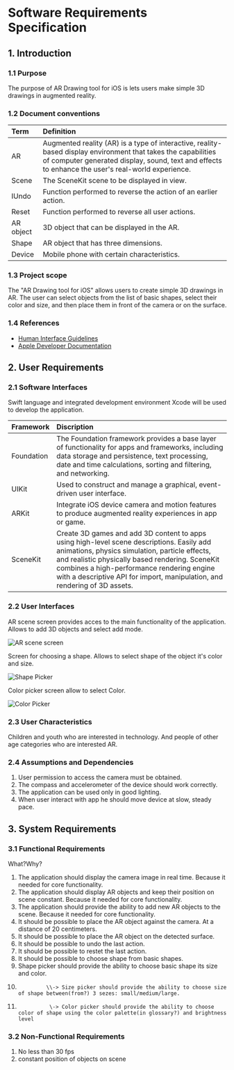# Software Requirements Specification

## 1. Introduction

### 1.1 Purpose
The purpose of AR Drawing tool for iOS is lets users make simple 3D drawings in augmented reality. 

### 1.2 Document conventions
| Term | Definition |
|:---|:---|
| AR | Augmented reality (AR) is a type of interactive, reality-based display environment that takes the capabilities of computer generated display, sound, text and effects to enhance the user's real-world experience. | 
| Scene | The SceneKit scene to be displayed in view. |
| IUndo | Function performed to reverse the action of an earlier action. |
| Reset | Function performed to reverse all user actions. |
| AR object | 3D object that can be displayed in the AR. |
| Shape | AR object that has three dimensions. |
| Device | Mobile phone with certain characteristics. |

### 1.3 Project scope
The "AR Drawing tool for iOS" allows users to create simple 3D drawings in AR. The user can select objects from the list of basic shapes, select their color and size, and then place them in front of the camera or on the surface.

### 1.4 References
* [Human Interface Guidelines](https://developer.apple.com/design/human-interface-guidelines/ios/overview/themes/)
* [Apple Developer Documentation](https://developer.apple.com/documentation)

## 2. User Requirements

### 2.1 Software Interfaces
Swift language and integrated development environment Xcode will be used to develop the application.

| Framework | Discription |
|:---|:---|
| Foundation | The Foundation framework provides a base layer of functionality for apps and frameworks, including data storage and persistence, text processing, date and time calculations, sorting and filtering, and networking. |
| UIKit | Used to construct and manage a graphical, event-driven user interface. |
| ARKit | Integrate iOS device camera and motion features to produce augmented reality experiences in app or game. |
| SceneKit | Create 3D games and add 3D content to apps using high-level scene descriptions. Easily add animations, physics simulation, particle effects, and realistic physically based rendering. SceneKit combines a high-performance rendering engine with a descriptive API for import, manipulation, and rendering of 3D assets. |

### 2.2 User Interfaces
AR scene screen provides acces to the main functionality of the application. Allows to add 3D objects and select add mode.

![AR scene screen](../Images/Mockups/AR%20Drawing%20mockup1%20entity.png)

Screen for choosing a shape. Allows to select shape of the object it's color and size.

![Shape Picker](../Images/Mockups/ShapePicker.png)

Color picker screen allow to select Color.

![Color Picker](../Images/Mockups/ColorPicker.png)

### 2.3 User Characteristics
Children and youth who are interested in technology. And people of other age categories who are interested AR.

### 2.4 Assumptions and Dependencies
1. User permission to access the camera must be obtained.
2. The compass and accelerometer of the device should work correctly.
3. The application can be used only in good lighting.
4. When user interact with app he should move device at slow, steady pace.

## 3. System Requirements

### 3.1 Functional Requirements
What?Why?
1. The application should display the camera image in real time.
Because it needed for core functionality.
2. The application should display AR objects and keep their position on scene constant. Because it needed for core functionality.
3. The application should provide the ability to add new AR objects to the scene.
Because it needed for core functionality.
4. It should be possible to place the AR object against the camera. At a distance of 20 centimeters.
5. It should be possible to place the AR object on the detected surface.
4. It should be possible to undo the last action.	
6. It should be possible to restet the last action.
8. It should be possible to choose shape from basic shapes.
7. Shape picker should provide the ability to choose basic shape its size and color.
9.			    \\-> Size picker should provide the ability to choose size of shape between(from?) 3 sezes: small/medium/large.
8. 			     \-> Color picker should provide the ability to choose color of shape using the color palette(in glossary?) and brightness level


### 3.2 Non-Functional Requirements
1. No less than 30 fps
2. constant position of objects on scene
